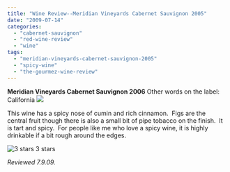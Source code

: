 ```yaml
---
title: "Wine Review--Meridian Vineyards Cabernet Sauvignon 2005"
date: "2009-07-14"
categories:
  - "cabernet-sauvignon"
  - "red-wine-review"
  - "wine"
tags:
  - "meridian-vineyards-cabernet-sauvignon-2005"
  - "spicy-wine"
  - "the-gourmez-wine-review"
---
```


**Meridian Vineyards Cabernet Sauvignon 2006** Other words on the label:  California ![](http://www.rebeccagomezfarrell.com/photos/meridiancab.jpg)

This wine has a spicy nose of cumin and rich cinnamon.  Figs are the central fruit though there is also a small bit of pipe tobacco on the finish.  It is tart and spicy.  For people like me who love a spicy wine, it is highly drinkable if a bit rough around the edges.




<div class="caption">

![3 stars](http://www.rebeccagomezfarrell.com/wp-content/uploads/2009/02/rating_avocado1.gif "rating_avocado1") 3 stars</div>


_Reviewed 7.9.09._
